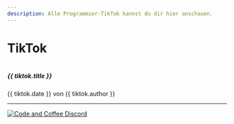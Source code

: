 ```yaml
---
description: Alle Programmier-TikTok kannst du dir hier anschauen.
---
```


<script setup>
import { reactive } from 'vue'

const state = reactive({ tiktoks: [] })

fetch('https://api.sheetson.com/v2/sheets/TikTok?' + new URLSearchParams({
    apiKey: 'b4CyrfsTCufxGj7my4eNonELlxNPepoZ6s1AqM0PVrljct8V-u9KCmoRLPVLDQ',
    spreadsheetId: '1PRaIqRnYl2kCCK1w7vFTAJv6GrNdK77bG9XhTn2UxNQ'
  }), { cache: 'no-cache' }
).then(response => response.json()).then(json => {
  for (const tiktok of json.results.reverse()) {
    fetch(`https://www.tiktok.com/oembed?url=https://www.tiktok.com/${tiktok.author}/video/${tiktok.video_id}`)
    .then(response => response.json())
    .then(json => {
      state.tiktoks.push({
        ...tiktok,
        title: json.title,
        image_url: json.thumbnail_url
      })
    })
  }
})
</script>

# TikTok
>
<div class="grid grid-cols-1 gap-4 sm:grid-cols-2">
  <a v-for="tiktok in state.tiktoks" :href="`https://www.tiktok.com/${tiktok.author}/video/${tiktok.video_id}`" target="_blank" class="flex bg-white border rounded-lg shadow-md hover:bg-gray-100 dark:border-gray-700 dark:bg-gray-800 dark:hover:bg-gray-700">
      <div class="w-2/5">
        <img class="object-cover w-full h-full rounded-none rounded-l-lg" :src="tiktok.image_url" :alt="tiktok.title">
      </div>
      <div class="flex flex-col justify-between w-3/5 p-4 leading-normal">
        <h5 class="mb-2 text-2xl font-bold tracking-tight text-gray-900 dark:text-white">{{ tiktok.title }}</h5>
        <p class="mb-3 text-sm font-normal text-gray-700 dark:text-gray-400">{{ tiktok.date }} von {{ tiktok.author }}</p>
      </div>
  </a>
</div>

***
[![Code and Coffee Discord](https://discordapp.com/api/guilds/889432631672983562/widget.png?style=banner2)](http://discord.code-n.coffee)